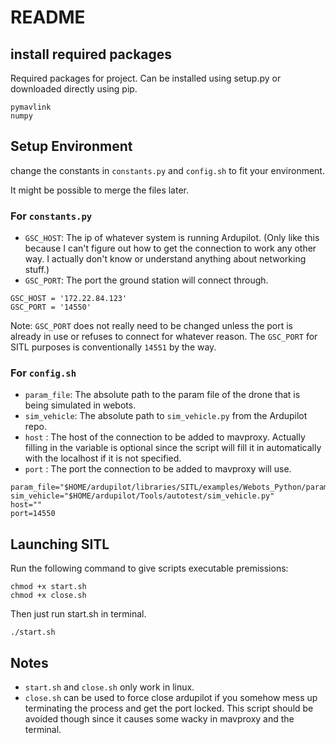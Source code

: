 # README
## install required packages
Required packages for project. Can be installed using setup.py or downloaded directly using pip.
~~~
pymavlink
numpy
~~~
## Setup Environment
change the constants in `constants.py` and `config.sh` to fit your environment.

It might be possible to merge the files later.
### For `constants.py`
 - `GSC_HOST`: The ip of whatever system is running Ardupilot. (Only like this because I can't figure out how to get
the connection to work any other way. I actually don't know or understand anything about networking stuff.)
 - `GSC_PORT`: The port the ground station will connect through.
~~~
GSC_HOST = '172.22.84.123'
GSC_PORT = '14550'
~~~
Note: `GSC_PORT` does not really need to be changed unless the port is already in use or refuses to connect for 
whatever reason. The `GSC_PORT` for SITL purposes is conventionally `14551` by the way.
### For `config.sh`
 - `param_file`: The absolute path to the param file of the drone that is being simulated in webots.
 - `sim_vehicle`: The absolute path to `sim_vehicle.py` from the Ardupilot repo.
 - `host` : The host of the connection to be added to mavproxy. Actually filling in the variable is optional since 
the script will fill it in automatically with the localhost if it is not specified.
 - `port` : The port the connection to be added to mavproxy will use.

~~~
param_file="$HOME/ardupilot/libraries/SITL/examples/Webots_Python/params/iris.parm"
sim_vehicle="$HOME/ardupilot/Tools/autotest/sim_vehicle.py"
host=""
port=14550
~~~

## Launching SITL
Run the following command to give scripts executable premissions:
~~~
chmod +x start.sh
chmod +x close.sh
~~~
Then just run start.sh in terminal.
~~~
./start.sh
~~~

## Notes
 - `start.sh` and `close.sh` only work in linux.
 - `close.sh` can be used to force close ardupilot if you somehow mess up terminating the process and get the 
port locked. This script should be avoided though since it causes some wacky in mavproxy and the terminal.  
